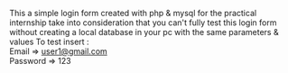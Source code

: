 This a simple login form created with php & mysql for the practical internship
take into consideration that you can't fully test this login form without creating a local database in your pc with the same
parameters & values
To test insert : <br>
Email => user1@gmail.com <br>
Password => 123 <br>
